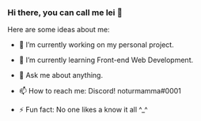 ### Hi there, you can call me lei 👋




Here are some ideas about me:

- 🔭 I’m currently working on my personal project.
- 🌱 I’m currently learning Front-end Web Development.


- 💬 Ask me about anything.
- 📫 How to reach me: Discord! noturmamma#0001

- ⚡ Fun fact: No one likes a know it all ^_^


